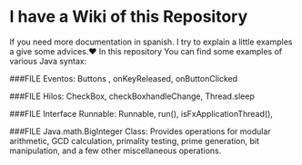 # I have a Wiki of this Repository
If you need more documentation in spanish. I try to explain a little examples a give some advices.❤️
In this repository You can find some examples of various Java syntax:

###FILE Eventos:
Buttons , onKeyReleased, onButtonClicked

###FILE Hilos:
CheckBox, checkBoxhandleChange,  Thread.sleep

###FILE Interface Runnable:
Runnable, run(), isFxApplicationThread(), 

###FILE Java.math.BigInteger Class:
Provides operations for modular arithmetic, GCD calculation, primality testing, prime generation, bit manipulation, and a few other miscellaneous operations.
